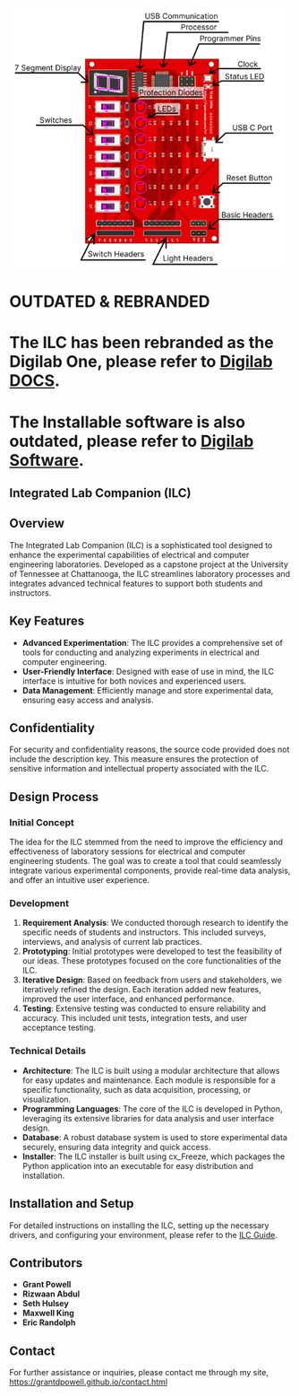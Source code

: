 

![ILC board](https://github.com/GrantDPowell/Integrated-Lab-Companion/blob/main/Images/Thumbnail.png)

# OUTDATED & REBRANDED 

# The ILC has been rebranded as the Digilab One, please refer to [Digilab DOCS](https://docs.parleii.com/about/aboutus).

# The Installable software is also outdated, please refer to [Digilab Software](https://digilab-one.parleii.com).

## Integrated Lab Companion (ILC)

## Overview

The Integrated Lab Companion (ILC) is a sophisticated tool designed to enhance the experimental capabilities of electrical and computer engineering laboratories. Developed as a capstone project at the University of Tennessee at Chattanooga, the ILC streamlines laboratory processes and integrates advanced technical features to support both students and instructors.

## Key Features

- **Advanced Experimentation**: The ILC provides a comprehensive set of tools for conducting and analyzing experiments in electrical and computer engineering.
- **User-Friendly Interface**: Designed with ease of use in mind, the ILC interface is intuitive for both novices and experienced users.
- **Data Management**: Efficiently manage and store experimental data, ensuring easy access and analysis.

## Confidentiality

For security and confidentiality reasons, the source code provided does not include the description key. This measure ensures the protection of sensitive information and intellectual property associated with the ILC.

## Design Process

### Initial Concept

The idea for the ILC stemmed from the need to improve the efficiency and effectiveness of laboratory sessions for electrical and computer engineering students. The goal was to create a tool that could seamlessly integrate various experimental components, provide real-time data analysis, and offer an intuitive user experience.

### Development

1. **Requirement Analysis**: We conducted thorough research to identify the specific needs of students and instructors. This included surveys, interviews, and analysis of current lab practices.
2. **Prototyping**: Initial prototypes were developed to test the feasibility of our ideas. These prototypes focused on the core functionalities of the ILC.
3. **Iterative Design**: Based on feedback from users and stakeholders, we iteratively refined the design. Each iteration added new features, improved the user interface, and enhanced performance.
4. **Testing**: Extensive testing was conducted to ensure reliability and accuracy. This included unit tests, integration tests, and user acceptance testing.

### Technical Details

- **Architecture**: The ILC is built using a modular architecture that allows for easy updates and maintenance. Each module is responsible for a specific functionality, such as data acquisition, processing, or visualization.
- **Programming Languages**: The core of the ILC is developed in Python, leveraging its extensive libraries for data analysis and user interface design.
- **Database**: A robust database system is used to store experimental data securely, ensuring data integrity and quick access.
- **Installer**: The ILC installer is built using cx_Freeze, which packages the Python application into an executable for easy distribution and installation.

## Installation and Setup

For detailed instructions on installing the ILC, setting up the necessary drivers, and configuring your environment, please refer to the [ILC Guide](https://cpen.vesulo.com/guides/v1).

## Contributors

- **Grant Powell**
- **Rizwaan Abdul**
- **Seth Hulsey**
- **Maxwell King**
- **Eric Randolph**

## Contact

For further assistance or inquiries, please contact me through my site, https://grantdpowell.github.io/contact.html
